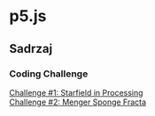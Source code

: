 # p5.js
## Sadrzaj

### Coding Challenge
[Challenge #1: Starfield in Processing](ch001 "Starfield")  
[Challenge #2: Menger Sponge Fracta](ch002 "Menger Sponge Fracta")
